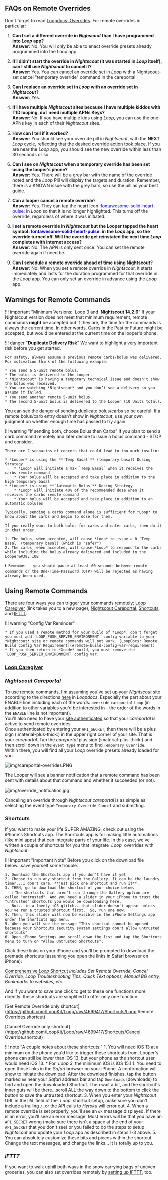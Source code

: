 ## FAQs on Remote Overrides

Don't forget to read [Loopdocs: Overrides](../operation/features/workout.md). For remote overrides in particular:

1. **Can I set a different override in *Nighscout* than I have programmed into *Loop* app?**  
   **Answer**: No. You will only be able to enact override presets already programmed into the Loop app.

2. **If I didn't start the override in *Nightscout* (it was started in *Loop* itself), can I still use *Nightscout* to cancel it?**  
   **Answer**: Yes. You can cancel an override set in *Loop* with a Nightscout-set cancel "temporary override" command in the careportal.

3. **Can I replace an override set in *Loop* with an override set in *Nightscout*?**  
   **Answer**: Yes.

4. **If I have multiple *Nightscout* sites because I have multiple kiddos with T1D looping, do I need multiple APNs Keys?**  
   **Answer**: No. If you have multiple kids using *Loop*, you can use the one APNs key in each of their *Nightscout* sites.

5. **How can I tell if it worked?**  
   **Answer**: You should see your override pill in *Nightscout*, with <span>the  **NEXT** *Loop* cycle</span>, reflecting that the desired override action took place. If you are near the *Loop* app, you should see the new override within less than 30 seconds or so.

6. **Can I see on *Nightscout* when a temporary override has been set using the looper’s phone?**  
   **Answer**: Yes. There will be a grey bar with the name of the override noted and the <span>*Loop* Pill</span> will display the targets and duration. Remember, there is a KNOWN issue with the grey bars, so use the pill as your best guide.

7. **Can a looper cancel a remote override**?  
   **Answer**: Yes. They can tap the heart icon <font color="blue">:fontawesome-solid-heart-pulse:</font> in *Loop* so that it is no longer highlighted. This turns off the override, regardless of where it was initiated.

8. **I set a remote override in *Nightscout* but the Looper tapped the heart symbol <font color="blue">:fontawesome-solid-heart-pulse:</font> in the *Loop* app, so the override turned off. Will the override get reinstated  the next time *Loop* completes with internet access?**  
   **Answer**: No. The *APN* is only sent once. You can set the remote override again if need be.

9. **Can I schedule a remote override ahead of time using Nightscout?**    
   **Answer**: No. When you set a remote override in *Nightscout*, it starts immediately and lasts for the duration programmed for that override in the *Loop* app. You can only set an override in advance using the *Loop* app.

## Warnings for Remote Commands

!!! important "Minimum Versions: &nbsp;<span translate="no">Loop 3</span> and &nbsp;<span translate="no">**Nightscout 14.2.6**</span>"
    If your Nightscout version does not meet that minimum requirement, remote commands **might** be accepted but if they are, the time for the commands is always the current time. In other words, Carbs in the Past or Future might be accepted, but would be entered at the current time on the looper's phone.

!!! danger "**Duplicate Delivery Risk**"
    We want to highlight a very important risk before you get started.

    For safety, always assume a previous remote carbs/bolus was delivered. For motivation think of the following example:
    
    * You send a 5-unit remote bolus.
    * The bolus is delivered to the Looper.
    * *Nightscout* is having a temporary technical issue and doesn't show the bolus was received.
    * You are watching *Nightscout* and you don’t see a delivery so you assume it failed.
    * You send another remote 5-unit bolus.
    * The second 5-unit bolus is delivered to the Looper (10 Units total).

You can see the danger of sending duplicate bolus/carbs so be careful. If a remote bolus/carb entry doesn’t show in *Nightscout*, use your own judgment on whether enough time has passed to try again.

!!! warning "If sending both, choose Bolus then Carbs"
    If you plan to send a carb command remotely and later decide to issue a bolus command - STOP and consider.

    There are 2 scenarios of concern that could lead to too much insulin:
    
    * *Looper* is using the **`Temp Basal`** (temporary basal) Dosing Strategy
        * *Loop* will initiate a max `Temp Basal` when it receives the carbs remote command
        * Your bolus will be accepted and take place in addition to the high temporary basal
    * *Looper* is using **`Automatic Bolus`** Dosing Strategy
        * *Loop* will initiate 40% of the recommended dose when it receives the carbs remote command
        * Your bolus will be accepted and take place in addition to an automatic boluses
    
    Typically, sending a carbs command alone is sufficient for *Loop* to know about the carbs and begin to dose for them.
    
    If you really want to both bolus for carbs and enter carbs, then do it in that order.
    
    1. The bolus, when accepted, will cause *Loop* to issue a 0 `Temp Basal` (temporary basal) (which is "safer")
    2. The carbs, when accepted, will cause *Loop* to respond to the carbs while including the bolus already delivered and included in the Looper&#39; IOB
    
    ❗️ Remember - you should pause at least 60 seconds between remote commands or the One-Time-Password (OTP) will be rejected as having already been used.

## Using Remote Commands

There are four ways you can trigger your commands remotely; [<span translate="no">Loop Caregiver</span>](loop-caregiver.md) (link takes you to a new page), [Nightscout Careportal](#nightscout-careportal), [Shortcuts](#shortcuts), and [IFTTT](#ifttt).

!!! warning "Config Var Reminder"

    * If you used a remote method for your build of *Loop*, don't forget you must add `LOOP_PUSH_SERVER_ENVIRONMENT` config variable to your *Nightcout* site or remote commands will not work. [LoopDocs: Remote Build Config Var Requirement](#remote-build-config-var-requirement)
    * If you then return to *Xcode* build, you must remove the `LOOP_PUSH_SERVER_ENVIRONMENT` config var.

### [<span translate="no">Loop Caregiver</span>](loop-caregiver.md) 

### *Nightscout Careportal*

To use remote commands, I'm assuming you've set up your *Nightscout* site according to the directions [here](update_user.md) in *Loopdocs*. Especially the part about your ENABLE line including each of the words: `override` `careportal` `Loop` (in addition to other variables you'd be interested in - the order of the words in the `ENABLE` line is not important).  
You'll also need to have your [site authenticated](update_user.md#authenticate-site) so that your *careportal* is active to send remote overrides.  
Once authenticated by entering your `API_SECRET`, then there will be a plus sign (:material-plus-thick:) in the upper right corner of your site. That is your *careportal*. Tap the *careportal* plus sign (:material-plus-thick:) and then scroll down in the `event type` menu to find `Temporary Override`.  
Within there, you will find all your *<span translate="no">Loop</span>* override presets already loaded for you.

![img/careportal-overrides.PNG](img/careportal-overrides.PNG)

The Looper will see a banner notification that a remote command has been sent with details about that command and whether it succeeded (or not).

![img/override_notification.jpg](img/override_notification.jpg)

Canceling an override through *Nightscout careportal* is as simple as selecting the event type `Temporary Override Cancel` and submitting.

### Shortcuts

If you want to make your life SUPER AMAZING, check out using the iPhone's Shortcuts app. The Shortcuts app is for making little automations (like mini apps) that can integrate parts of your life. In this case, we've written a couple of shortcuts for you that integrate &nbsp;*<span translate="no">Loop</span>*&nbsp; overrides with *Nightscout*.

!!! important "Important Note"
    Before you click on the download file below...save yourself some trouble.
    
    1. Download the Shortcuts app if you don't have it yet
    2. Choose to run any shortcut from the Gallery. It can be the laundry timer...I don't care, **just pick one shortcut and run it**.  
    3. THEN, go to download the shortcut of your choice below.  
       ℹ️ The shortcuts that aren't run through the Gallery option are called "untrusted". And you need a slider in your iPhone to trust the "untrusted" shortcuts you would be downloading here.  
       But...in a lovely iOS glitch...that slider doesn't appear unless you've run a trusted shortcut first.  So, run one now.
    4. Then, this slider will now be visible in the iPhone Settings app under the Shortcuts app menu.
    5. When you will see the message "This shortcut cannot be opened because your Shortcuts security system settings don't allow untrusted shortcuts"
    6. Open iPhone Settings and scroll down the list and tap the Shortcuts menu to turn on "Allow Untrusted Shortcuts".

Click these links on your iPhone and you'll be prompted to download the premade shortcuts (assuming you open the links in Safari browser on iPhone):

[Comprehensive *Loop* Shortcut](https://github.com/LoopKit/Loop/raw/4699417/Shortcuts/Loop.shortcut)
 *includes Set Remote Override, Cancel Override, Loop Troubleshooting Tips, Quick Text options, Manual BG entry, Bookmarks to websites, etc.*

And if you want to save one click to get to these one functions more directly: these shortcuts are simplified to offer only one function:

[Set Remote Override only shortcut](https://github.com/LoopKit/Loop/raw/4699417/Shortcuts/Loop Remote Overrides.shortcut)

[<span>Cancel Override</span> only shortcut](https://github.com/LoopKit/Loop/raw/4699417/Shortcuts/Cancel Override.shortcut)

!!! note "A couple notes about these shortcuts:"
    1. You will need iOS 13 at a minimum on the phone you'd like to trigger these shortcuts from. Looper&#39;s phone can still be lower than iOS 13, but your phone as the shortcut user would need iOS 13.
        * For &nbsp;*<span translate="no">Loop 3</span>*, the minimum iOS is iOS 15.1
    1. You need to open those links in the *Safari* browser on your iPhone. A confirmation will show to initiate the download. After the download finishes, tap the button marked `AA` near your *Safari* address bar and tap `Downloads` (downloads)  to find and open the downloaded Shortcut. Then wait a bit, and the shortcut's inner guts will be there...scroll ALL the way down to the bottom to click the button to save the untrusted shortcut.
3. When you enter your *Nightscout* URL in <span>the `URL` field</span> of the &nbsp;*<span translate="no">Loop</span>*&nbsp; shortcut setup, make sure you don't include a <span>trailing `/`</span>, or the API calls to *Heroku* will error out.
4. When a remote override is set properly, you'll see an `ok` message displayed. If there is an error, you'll see an error message. Most errors will be that you have an `API_SECRET` wrong (make sure there isn't a space at the end of your `API_SECRET` that you don't see) or you failed to do the steps to setup *Nightscout* and update your *Loop* app as described in steps 1-3 above.
5. You can absolutely customize these bits and pieces within the shortcut. Change the text messages, and change the links... It is totally up to you.

### *IFTTT*

If you want to walk uphill both ways in the snow carrying bags of uneven groceries, you can also set overrides remotely by [setting up IFTTT](ns_crossref.md#IFTTT), too.
